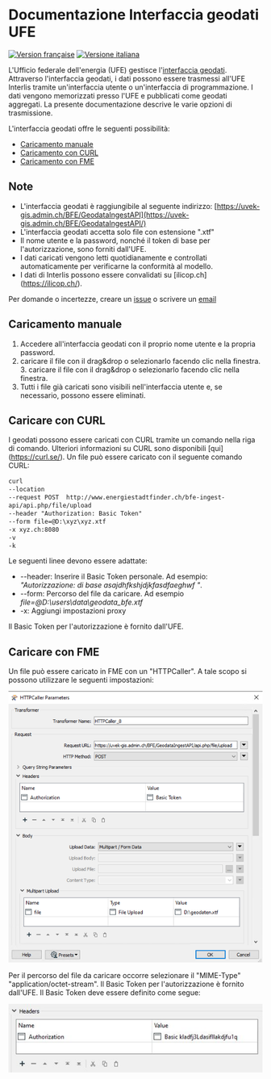# Documentazione Interfaccia geodati UFE
[![Version française](https://badgen.net/badge/Version/française/blue?icon=github)](https://github.com/SFOE/GeodatenschnittstelleDokumentation/blob/main/README_FR.md)
[![Versione italiana](https://badgen.net/badge/Versione/italiana/green?icon=github)](https://github.com/SFOE/GeodatenschnittstelleDokumentation/blob/main/README_IT.md)

L'Ufficio federale dell'energia (UFE) gestisce l'[interfaccia geodati](https://uvek-gis.admin.ch/BFE/GeodataIngestAPI/). Attraverso l'interfaccia geodati, i dati possono essere trasmessi all'UFE Interlis tramite un'interfaccia utente o un'interfaccia di programmazione. I dati vengono memorizzati presso l'UFE e pubblicati come geodati aggregati. La presente documentazione descrive le varie opzioni di trasmissione.

L'interfaccia geodati offre le seguenti possibilità:

* [Caricamento manuale](https://github.com/SFOE/GeodatenschnittstelleDokumentation#manueller-upload)
* [Caricamento con CURL](https://github.com/SFOE/GeodatenschnittstelleDokumentation#upload-mit-curl)
* [Caricamento con FME](https://github.com/SFOE/GeodatenschnittstelleDokumentation#upload-mit-fme)


## Note
* L'interfaccia geodati è raggiungibile al seguente indirizzo: [https://uvek-gis.admin.ch/BFE/GeodataIngestAPI](https://uvek-gis.admin.ch/BFE/GeodataIngestAPI/)
* L'interfaccia geodati accetta solo file con estensione ".xtf"
* Il nome utente e la password, nonché il token di base per l'autorizzazione, sono forniti dall'UFE.
* I dati caricati vengono letti quotidianamente e controllati automaticamente per verificarne la conformità al modello.
* I dati di Interlis possono essere convalidati su [ilicop.ch] (https://ilicop.ch/).
 

Per domande o incertezze, creare un [issue](https://github.com/SFOE/GeodatenschnittstelleDokumentation/issues) o scrivere un [email](mailto:geoinformation@bfe.admin.ch)

## Caricamento manuale

1. Accedere all'interfaccia geodati con il proprio nome utente e la propria password.
2. caricare il file con il drag&drop o selezionarlo facendo clic nella finestra. 3. caricare il file con il drag&drop o selezionarlo facendo clic nella finestra.
3. Tutti i file già caricati sono visibili nell'interfaccia utente e, se necessario, possono essere eliminati.


## Caricare con CURL
I geodati possono essere caricati con CURL tramite un comando nella riga di comando. Ulteriori informazioni su CURL sono disponibili [qui] (https://curl.se/).
Un file può essere caricato con il seguente comando CURL:
 ```
curl 
--location 
--request POST  http://www.energiestadtfinder.ch/bfe-ingest-api/api.php/file/upload 
--header "Authorization: Basic Token" 
--form file=@D:\xyz\xyz.xtf 
-x xyz.ch:8080 
-v 
-k
```

Le seguenti linee devono essere adattate:
* --header: Inserire il Basic Token personale. Ad esempio: *"Autorizzazione: di base asajdhfkshjdjkfasdfaeghwf "*.
* --form: Percorso del file da caricare. Ad esempio *file=@D:\users\data\geodata_bfe.xtf*
* -x: Aggiungi impostazioni proxy

Il Basic Token per l'autorizzazione è fornito dall'UFE.

## Caricare con FME
Un file può essere caricato in FME con un "HTTPCaller". A tale scopo si possono utilizzare le seguenti impostazioni:

![FME](https://github.com/SFOE/GeodatenschnittstelleDokumentation/blob/main/images/Geodatenschnittstelle_FME.png "Upload mit FME")

Per il percorso del file da caricare occorre selezionare il "MIME-Type" "application/octet-stream".
Il Basic Token per l'autorizzazione è fornito dall'UFE.
Il Basic Token deve essere definito come segue:

![Basic Token](https://github.com/SFOE/GeodatenschnittstelleDokumentation/blob/main/images/FME_BasicToken.png "Basic Token")


